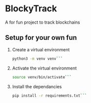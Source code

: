 # BlockyTrack
A for fun project to track blockchains

## Setup for your own fun
1. Create a virtual environment

	```sh
	python3 -m venv venv```

2. Activate the virtual environment

	```sh
	source venv/bin/activate```

3. Install the dependancies

	```sh
	pip install -r requirements.txt```
